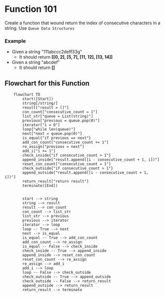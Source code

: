 # Function 101

Create a function that wound return the index of consecutive characters in a string.
Use `Queue Data Structures` 

### Example
* Given a string "111abccc2deff33g"
    * It should return __[[0, 2], [5, 7], [11, 12], [13, 14]]__
* Given a string "abcdef"
    * It should return __[]__

## Flowchart for this Function
```mermaid
    flowchart TD
        start([Start])
        string[/string/]
        result["result = []"]
        con_count["consecutive_count = 1"]
        list_str["queue = List(string)"]
        previous["previous = queue.pop(0)"]
        iterator["i = 0"]
        loop{"while len(queue)"}
        next["next = queue.pop(0)"]
        is_equal{"if previous == next"}
        add_con_count["consecutive_count += 1"]
        re_assign["previous = next"]
        add_i["i += 1"]
        check_inside{"if consecutive_count > 1"}
        append_inside["result.append([i - consecutive_count + 1, i])"]
        reset_con_count["consecutive_count = 1"]
        check_outside{"if consecutive_count > 1"}
        append_outside["result.append([i - consecutive_count + 1, i])"]
        return_result["return result"]
        terminate([End])


        start --> string
        string --> result
        result --> con_count
        con_count --> list_str
        list_str --> previous
        previous --> iterator
        iterator --> loop
        loop -- True --> next
        next --> is_equal
        is_equal -- True --> add_con_count
        add_con_count --> re_assign
        is_equal -- False --> check_inside
        check_inside -- True --> append_inside
        append_inside --> reset_con_count
        reset_con_count --> re_assign
        re_assign --> add_i
        add_i --> loop
        loop -- False --> check_outside
        check_outside -- True --> append_outside
        check_outside -- False --> return_result
        append_outside --> return_result
        return_result --> terminate
```